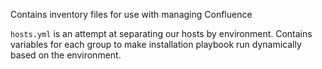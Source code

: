 Contains inventory files for use with managing Confluence

`hosts.yml` is an attempt at separating our hosts by environment. 
Contains variables for each group to make installation playbook run dynamically based on the environment.